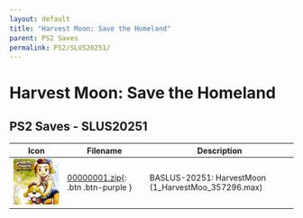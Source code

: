 ```yaml
---
layout: default
title: "Harvest Moon: Save the Homeland"
parent: PS2 Saves
permalink: PS2/SLUS20251/
---
```

# Harvest Moon: Save the Homeland

## PS2 Saves - SLUS20251

| Icon | Filename | Description |
|------|----------|-------------|
| ![Harvest Moon: Save the Homeland](icon0.png) | [00000001.zip](00000001.zip){: .btn .btn-purple } | BASLUS-20251: HarvestMoon (1_HarvestMoo_357296.max) |
